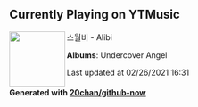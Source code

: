 ## Currently Playing on YTMusic

[<img align="left" width="100" src="https://lh3.googleusercontent.com/2NFIhcTHGQYItq_EYS4CYAz5lT4pQdUF7f6s8ulUQgZ8IPz8I3ni0KWY-2hi0BckhGtEBg1GeRBqqnA">](https://music.youtube.com/watch?v=Rd7plEZQdYo)

스월비 - Alibi

**Albums**: Undercover Angel

Last updated at 02/26/2021 16:31

#### Generated with [20chan/github-now](https://github.com/20chan/github-now)


<!--
**20chan/20chan** is a ✨ _special_ ✨ repository because its `README.md` (this file) appears on your GitHub profile.

Here are some ideas to get you started:

- 🔭 I’m currently working on ...
- 🌱 I’m currently learning ...
- 👯 I’m looking to collaborate on ...
- 🤔 I’m looking for help with ...
- 💬 Ask me about ...
- 📫 How to reach me: ...
- 😄 Pronouns: ...
- ⚡ Fun fact: ...
-->
